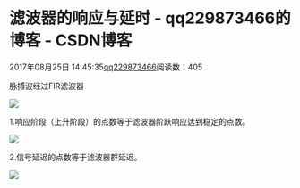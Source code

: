 # 滤波器的响应与延时 - qq229873466的博客 - CSDN博客

2017年08月25日 14:45:35[qq229873466](https://me.csdn.net/qq229873466)阅读数：405


脉搏波经过FIR滤波器

![](https://img-blog.csdn.net/20170825144312404)

1.响应阶段（上升阶段）的点数等于滤波器阶跃响应达到稳定的点数。

![](https://img-blog.csdn.net/20170825144440993)

2.信号延迟的点数等于滤波器群延迟。

![](https://img-blog.csdn.net/20170825144509609)

